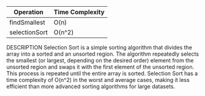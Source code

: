 | Operation      | Time Complexity |
|-----------------|-----------------|
| findSmallest    | O(n)            |
| selectionSort   | O(n^2)           |

DESCRIPTION
Selection Sort is a simple sorting algorithm that divides the array into a sorted and an unsorted region. 
The algorithm repeatedly selects the smallest (or largest, depending on the desired order) element from the unsorted region and swaps it with the first element of the unsorted region. 
This process is repeated until the entire array is sorted. 
Selection Sort has a time complexity of O(n^2) in the worst and average cases, making it less efficient than more advanced sorting algorithms for large datasets.
